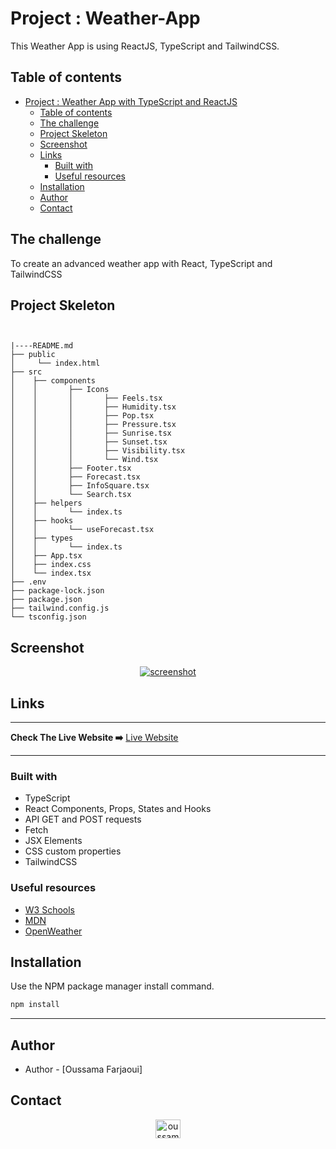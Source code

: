 # Project : Weather-App 

This Weather App is using ReactJS, TypeScript and TailwindCSS.

## Table of contents

- [Project : Weather App with TypeScript and ReactJS](#project--weather-app-with-typescript-and-reactjs)
  - [Table of contents](#table-of-contents)
  - [The challenge](#the-challenge)
  - [Project Skeleton](#project-skeleton)
  - [Screenshot](#screenshot)
  - [Links](#links)
    - [Built with](#built-with)
    - [Useful resources](#useful-resources)
  - [Installation](#installation)
  - [Author](#author)
  - [Contact](#contact)

## The challenge

To create an advanced weather app with React, TypeScript and TailwindCSS

## Project Skeleton

```


|----README.md
├── public
│     └── index.html
├── src
│    ├── components
│    │       ├── Icons
│    │       │       ├── Feels.tsx
│    │       │       ├── Humidity.tsx
│    │       │       ├── Pop.tsx
│    │       │       ├── Pressure.tsx
│    │       │       ├── Sunrise.tsx
│    │       │       ├── Sunset.tsx
│    │       │       ├── Visibility.tsx
│    │       │       └── Wind.tsx
│    │       ├── Footer.tsx
│    │       ├── Forecast.tsx
│    │       ├── InfoSquare.tsx
│    │       └── Search.tsx
│    ├── helpers
│    │       └── index.ts
│    ├── hooks
│    │       └── useForecast.tsx
│    ├── types
│    │       └── index.ts
│    ├── App.tsx
│    ├── index.css
│    └── index.tsx
├── .env
├── package-lock.json
├── package.json
├── tailwind.config.js
└── tsconfig.json
```

## Screenshot

<p align="center">
<a href="https://weather-app-beta-jet.vercel.app/"><img src="https://media4.giphy.com/media/fXLAXAMNGidu47DCkf/giphy.gif?cid=790b761120d3ff23544056dc40382f952d15f6716801454f&rid=giphy.gif&ct=g" alt="screenshot"></a>
</p>

## Links

<hr>
<b>Check The Live Website ➡️</b> <a href="https://weather-app-beta-jet.vercel.app/">Live Website</a>
<hr>

### Built with

- TypeScript
- React Components, Props, States and Hooks
- API GET and POST requests
- Fetch
- JSX Elements
- CSS custom properties
- TailwindCSS

### Useful resources

- [W3 Schools](https://www.w3schools.com/)
- [MDN](https://developer.mozilla.org/en-US/)
- [OpenWeather](https://openweathermap.org/)

## Installation

Use the NPM package manager install command.

```bash
npm install
```

---

## Author

- Author - [Oussama Farjaoui]

## Contact

<p align="center">
<a href="https://www.linkedin.com/in/oussama-fajraoui%E2%9C%94-59436b22b/" target="blank"><img align="center" src="https://raw.githubusercontent.com/rahuldkjain/github-profile-readme-generator/master/src/images/icons/Social/linked-in-alt.svg" alt="oussama-fajraoui-232749246" height="30" width="40" /></a>
</p>